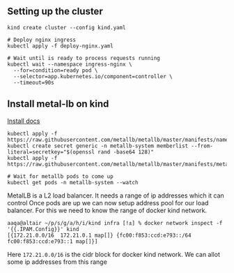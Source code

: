 
## Setting up the cluster

```console
kind create cluster --config kind.yaml

# Deploy nginx ingress
kubectl apply -f deploy-nginx.yaml

# Wait until is ready to process requests running
kubectl wait --namespace ingress-nginx \
  --for=condition=ready pod \
  --selector=app.kubernetes.io/component=controller \
  --timeout=90s
```


## Install metal-lb on kind
[Install docs](https://kind.sigs.k8s.io/docs/user/loadbalancer/)

```console
kubectl apply -f https://raw.githubusercontent.com/metallb/metallb/master/manifests/namespace.yaml
kubectl create secret generic -n metallb-system memberlist --from-literal=secretkey="$(openssl rand -base64 128)" 
kubectl apply -f https://raw.githubusercontent.com/metallb/metallb/master/manifests/metallb.yaml

# Wait for metallb pods to come up
kubectl get pods -n metallb-system --watch 
```

MetalLB is a L2 load balancer. It needs a range of ip addresses which it can control
Once pods are up we can now setup address pool for our load balancer. 
For this we need to know the range of docker kind network.

```console
aaqa@altair ~/p/s/g/a/h/i/kind infra [!±] % docker network inspect -f '{{.IPAM.Config}}' kind
[{172.21.0.0/16  172.21.0.1 map[]} {fc00:f853:ccd:e793::/64  fc00:f853:ccd:e793::1 map[]}]
```
Here `172.21.0.0/16` is the cidr block for docker kind network.
We can allot some ip addresses from this range

